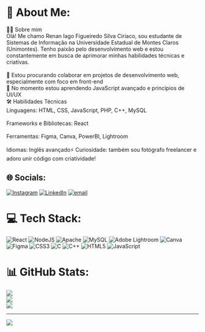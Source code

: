 # 💫 About Me:
🧑‍💻 Sobre mim<br>Olá! Me chamo Renan Iago Figueiredo Silva Ciriaco, sou estudante de Sistemas de Informação na Universidade Estadual de Montes Claros (Unimontes). Tenho paixão pelo desenvolvimento web e estou constantemente em busca de aprimorar minhas habilidades técnicas e criativas.<br><br>📌 Estou procurando colaborar em projetos de desenvolvimento web, especialmente com foco em front-end<br>🌱 No momento estou aprendendo JavaScript avançado e princípios de UI/UX<br>🛠️ Habilidades Técnicas<br>Linguagens: HTML, CSS, JavaScript, PHP, C++, MySQL<br><br>Frameworks e Bibliotecas: React<br><br>Ferramentas: Figma, Canva, PowerBI, Lightroom<br><br>Idiomas: Inglês avançado⚡ Curiosidade: também sou fotógrafo freelancer e adoro unir código com criatividade!


## 🌐 Socials:
[![Instagram](https://img.shields.io/badge/Instagram-%23E4405F.svg?logo=Instagram&logoColor=white)](https://instagram.com/renan_ciriaco) [![LinkedIn](https://img.shields.io/badge/LinkedIn-%230077B5.svg?logo=linkedin&logoColor=white)](https://linkedin.com/in/renan-ciríaco) [![email](https://img.shields.io/badge/Email-D14836?logo=gmail&logoColor=white)](mailto:renanfciriaco9@gmail.com) 

# 💻 Tech Stack:
![React](https://img.shields.io/badge/react-%2320232a.svg?style=for-the-badge&logo=react&logoColor=%2361DAFB) ![NodeJS](https://img.shields.io/badge/node.js-6DA55F?style=for-the-badge&logo=node.js&logoColor=white) ![Apache](https://img.shields.io/badge/apache-%23D42029.svg?style=for-the-badge&logo=apache&logoColor=white) ![MySQL](https://img.shields.io/badge/mysql-4479A1.svg?style=for-the-badge&logo=mysql&logoColor=white) ![Adobe Lightroom](https://img.shields.io/badge/Adobe%20Lightroom-31A8FF.svg?style=for-the-badge&logo=Adobe%20Lightroom&logoColor=white) ![Canva](https://img.shields.io/badge/Canva-%2300C4CC.svg?style=for-the-badge&logo=Canva&logoColor=white) ![Figma](https://img.shields.io/badge/figma-%23F24E1E.svg?style=for-the-badge&logo=figma&logoColor=white) ![CSS3](https://img.shields.io/badge/css3-%231572B6.svg?style=for-the-badge&logo=css3&logoColor=white) ![C](https://img.shields.io/badge/c-%2300599C.svg?style=for-the-badge&logo=c&logoColor=white) ![C++](https://img.shields.io/badge/c++-%2300599C.svg?style=for-the-badge&logo=c%2B%2B&logoColor=white) ![HTML5](https://img.shields.io/badge/html5-%23E34F26.svg?style=for-the-badge&logo=html5&logoColor=white) ![JavaScript](https://img.shields.io/badge/javascript-%23323330.svg?style=for-the-badge&logo=javascript&logoColor=%23F7DF1E)
# 📊 GitHub Stats:
![](https://github-readme-stats.vercel.app/api?username=renan016&theme=gotham&hide_border=false&include_all_commits=false&count_private=false)<br/>
![](https://nirzak-streak-stats.vercel.app/?user=renan016&theme=gotham&hide_border=false)<br/>
![](https://github-readme-stats.vercel.app/api/top-langs/?username=renan016&theme=gotham&hide_border=false&include_all_commits=false&count_private=false&layout=compact)

---
[![](https://visitcount.itsvg.in/api?id=renan016&icon=0&color=0)](https://visitcount.itsvg.in)

<!-- Proudly created with GPRM ( https://gprm.itsvg.in ) -->
